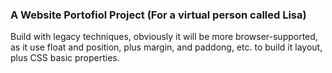 ### A Website Portofiol Project (For a virtual person called Lisa)
Build with legacy techniques, obviously it  will be more browser-supported, as it use float and position, plus margin, and paddong, etc. to build it layout, plus CSS basic properties.
